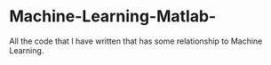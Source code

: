# Machine-Learning-Matlab-
All the code that I have written that has some relationship to Machine Learning.

